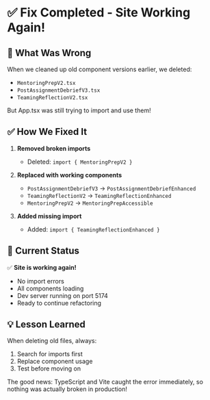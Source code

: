 # ✅ Fix Completed - Site Working Again!

## 🔧 What Was Wrong

When we cleaned up old component versions earlier, we deleted:

- `MentoringPrepV2.tsx`
- `PostAssignmentDebriefV3.tsx`
- `TeamingReflectionV2.tsx`

But App.tsx was still trying to import and use them!

## ✅ How We Fixed It

1. **Removed broken imports**
   - Deleted: `import { MentoringPrepV2 }`

2. **Replaced with working components**
   - `PostAssignmentDebriefV3` → `PostAssignmentDebriefEnhanced`
   - `TeamingReflectionV2` → `TeamingReflectionEnhanced`
   - `MentoringPrepV2` → `MentoringPrepAccessible`

3. **Added missing import**
   - Added: `import { TeamingReflectionEnhanced }`

## 🎯 Current Status

✅ **Site is working again!**

- No import errors
- All components loading
- Dev server running on port 5174
- Ready to continue refactoring

## 💡 Lesson Learned

When deleting old files, always:

1. Search for imports first
2. Replace component usage
3. Test before moving on

The good news: TypeScript and Vite caught the error immediately, so nothing was actually broken in production!
